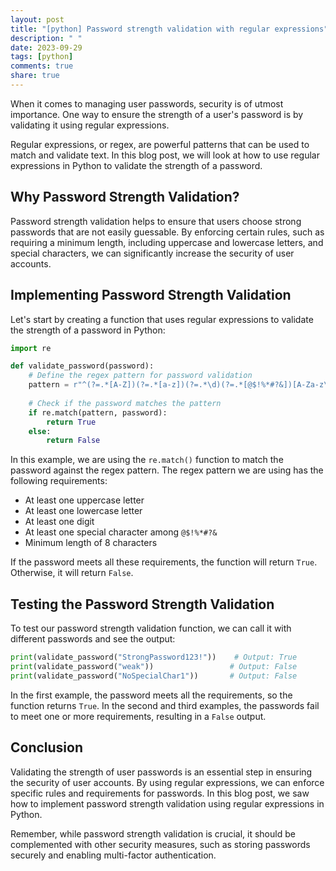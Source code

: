 ```yaml
---
layout: post
title: "[python] Password strength validation with regular expressions"
description: " "
date: 2023-09-29
tags: [python]
comments: true
share: true
---
```


When it comes to managing user passwords, security is of utmost importance. One way to ensure the strength of a user's password is by validating it using regular expressions.

Regular expressions, or regex, are powerful patterns that can be used to match and validate text. In this blog post, we will look at how to use regular expressions in Python to validate the strength of a password.

## Why Password Strength Validation?

Password strength validation helps to ensure that users choose strong passwords that are not easily guessable. By enforcing certain rules, such as requiring a minimum length, including uppercase and lowercase letters, and special characters, we can significantly increase the security of user accounts.

## Implementing Password Strength Validation

Let's start by creating a function that uses regular expressions to validate the strength of a password in Python:

```python
import re

def validate_password(password):
    # Define the regex pattern for password validation
    pattern = r"^(?=.*[A-Z])(?=.*[a-z])(?=.*\d)(?=.*[@$!%*#?&])[A-Za-z\d@$!%*#?&]{8,}$"
    
    # Check if the password matches the pattern
    if re.match(pattern, password):
        return True
    else:
        return False
```

In this example, we are using the `re.match()` function to match the password against the regex pattern. The regex pattern we are using has the following requirements:

- At least one uppercase letter
- At least one lowercase letter
- At least one digit
- At least one special character among `@$!%*#?&`
- Minimum length of 8 characters

If the password meets all these requirements, the function will return `True`. Otherwise, it will return `False`.

## Testing the Password Strength Validation

To test our password strength validation function, we can call it with different passwords and see the output:

```python
print(validate_password("StrongPassword123!"))    # Output: True
print(validate_password("weak"))                 # Output: False
print(validate_password("NoSpecialChar1"))       # Output: False
```

In the first example, the password meets all the requirements, so the function returns `True`. In the second and third examples, the passwords fail to meet one or more requirements, resulting in a `False` output.

## Conclusion

Validating the strength of user passwords is an essential step in ensuring the security of user accounts. By using regular expressions, we can enforce specific rules and requirements for passwords. In this blog post, we saw how to implement password strength validation using regular expressions in Python.

Remember, while password strength validation is crucial, it should be complemented with other security measures, such as storing passwords securely and enabling multi-factor authentication.